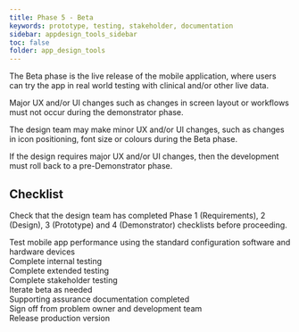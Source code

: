 ```yaml
---
title: Phase 5 - Beta
keywords: prototype, testing, stakeholder, documentation
sidebar: appdesign_tools_sidebar
toc: false
folder: app_design_tools 
---
```


The Beta phase is the live release of the mobile application, where users can try the app in real world testing with clinical and/or other live data.

Major UX and/or UI changes such as changes in screen layout or workflows must not occur during the demonstrator phase.

The design team may make minor UX and/or UI changes, such as changes in icon positioning, font size or colours during the Beta phase.

If the design requires major UX and/or UI changes, then the development must roll back to a pre-Demonstrator phase.


## Checklist
Check that the design team has completed Phase 1 (Requirements), 2 (Design), 3 (Prototype) and 4 (Demonstrator) checklists before proceeding.

<p>
		<i class="far fa-square"></i> Test mobile app performance using the standard configuration software and hardware devices<br>
		<i class="far fa-square"></i> Complete internal testing<br>
		<i class="far fa-square"></i> Complete extended testing<br>
		<i class="far fa-square"></i> Complete stakeholder testing<br>
		<i class="far fa-square"></i> Iterate beta as needed<br>
		<i class="far fa-square"></i> Supporting assurance documentation completed  <br>
		<i class="far fa-square"></i> Sign off from problem owner and development team<br>
		<i class="far fa-square"></i> Release production version
</p>